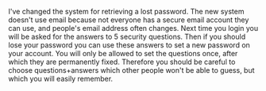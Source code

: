 I've changed the system for retrieving a lost password. The new system doesn't use email because not everyone has a secure email account they can use, and people's email address often changes.
Next time you login you will be asked for the answers to 5 security questions. Then if you should lose your password you can use these answers to set a new password on your account. You will only be allowed to set the questions once, after which they are permanently fixed. Therefore you should be careful to choose questions+answers which other people won't be able to guess, but which you will easily remember.
